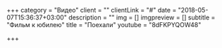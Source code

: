 +++
category = "Видео"
client = ""
clientLink = "#"
date = "2018-05-07T15:36:37+03:00"
description = ""
img = []
imgpreview = []
subtitle = "Фильм к юбилею"
title = "Поехали"
youtube = "8dFKPYQOW48"

+++
